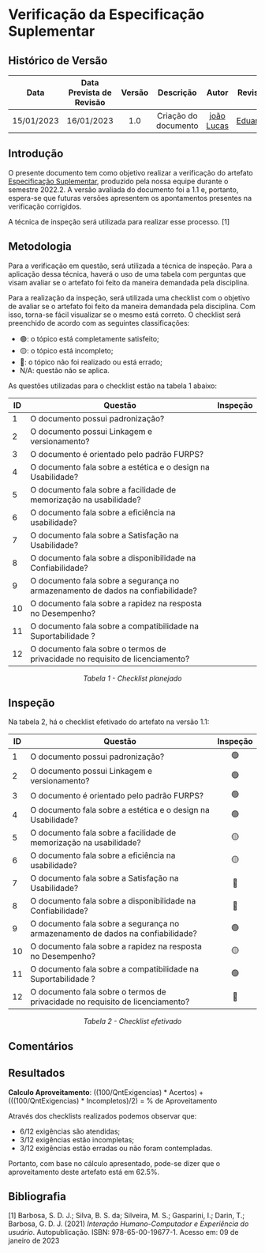 # Verificação da Especificação Suplementar
## <a>Histórico de Versão</a>
|    Data    | Data Prevista de Revisão | Versão |      Descrição       |                   Autor                    |         Revisor          |
| :--------: | :----------------------: | :----: | :------------------: | :----------------------------------------: | :----------------------: |
| 15/01/2023 |        16/01/2023        |  1.0   | Criação do documento | [joão Lucas](https://github.com/HacKairos) | [Eduardo](https://github.com/edudsan) |

## <a>Introdução</a>
O presente documento tem como objetivo realizar a verificação do artefato [Especificação Suplementar](../../../Modelagem/EspecificacaoSuplementar.md), 
produzido pela nossa equipe durante o semestre 2022.2. A versão avaliada do documento foi a 1.1 e, portanto, espera-se que futuras versões 
apresentem os apontamentos presentes na verificação corrigidos.

A técnica de inspeção será utilizada para realizar esse processo. [1]

## <a>Metodologia</a>
Para a verificação em questão, será utilizada a técnica de inspeção. Para a aplicação dessa técnica, haverá o uso de uma 
tabela com perguntas que visam avaliar se o artefato foi feito da maneira demandada pela disciplina. 

Para a realização da inspeção, será utilizada uma checklist com o objetivo de avaliar se o artefato foi feito da
maneira demandada pela disciplina. Com isso, torna-se fácil visualizar se o mesmo está correto. O checklist será preenchido de acordo com as seguintes classificações:

* 🟢: o tópico está completamente satisfeito;
* 🟡: o tópico está incompleto;
* 🔴: o tópico não foi realizado ou está errado;
* N/A: questão não se aplica.

As questões utilizadas para o checklist estão na tabela 1 abaixo:

<center>

| ID  | Questão                                                                         | Inspeção |
| --- | ------------------------------------------------------------------------------- | :------: |
| 1   | O documento possui padronização?                                                |          |
| 2   | O documento possui Linkagem e  versionamento?                                   |          |
| 3   | O documento é orientado pelo padrão FURPS?                                      |          |
| 4   | O documento fala sobre a estética e  o design na Usabilidade?                   |          |
| 5   | O documento fala sobre a facilidade de memorização na usabilidade?              |          |
| 6   | O documento fala  sobre a eficiência na usabilidade?                            |          |
| 7   | O documento fala sobre a Satisfação na Usabilidade?                             |          |
| 8   | O documento fala sobre a disponibilidade na Confiabilidade?                     |          |
| 9   | O documento fala sobre a segurança no armazenamento de dados na confiabilidade? |          |
| 10  | O documento fala sobre a  rapidez na resposta no Desempenho?                    |          |
| 11  | O documento fala sobre a compatibilidade na Suportabilidade ?                   |          |
| 12  | O documento fala sobre o termos de privacidade no requisito de licenciamento?   |          |
  
*Tabela 1 - Checklist planejado*

</center>

## <a>Inspeção</a>

Na tabela 2, há o checklist efetivado do artefato na versão 1.1:

<center>

| ID  | Questão                                                                         | Inspeção |
| --- | ------------------------------------------------------------------------------- | :------: |
| 1   | O documento possui padronização?                                                |    🟢     |
| 2   | O documento possui Linkagem e  versionamento?                                   |    🟢     |
| 3   | O documento é orientado pelo padrão FURPS?                                      |    🟢     |
| 4   | O documento fala sobre a estética e  o design na Usabilidade?                   |    🟢     |
| 5   | O documento fala sobre a facilidade de memorização na usabilidade?              |    🟡     |
| 6   | O documento fala  sobre a eficiência na usabilidade?                            |    🟡     |
| 7   | O documento fala sobre a Satisfação na Usabilidade?                             |    🔴     |
| 8   | O documento fala sobre a disponibilidade na Confiabilidade?                     |    🔴     |
| 9   | O documento fala sobre a segurança no armazenamento de dados na confiabilidade? |    🟢     |
| 10  | O documento fala sobre a  rapidez na resposta no Desempenho?                    |    🟡     |
| 11  | O documento fala sobre a compatibilidade na Suportabilidade ?                   |    🟢     |
| 12  | O documento fala sobre o termos de privacidade no requisito de licenciamento?   |    🔴     |

  
*Tabela 2 - Checklist efetivado*

</center>

## <a>Comentários</a>


## <a>Resultados</a>
<a>**Calculo Aproveitamento**</a>: ((100/QntExigencias) * Acertos) + (((100/QntExigencias) * Incompletos)/2) = % de Aproveitamento

Através dos checklists realizados podemos observar que:

* 6/12 exigências são atendidas;
* 3/12 exigências estão incompletas;
* 3/12 exigências estão erradas ou não foram contempladas.

Portanto, com base no cálculo apresentado, pode-se dizer que o aproveitamento deste artefato está em 62.5%.

## <a>Bibliografia</a>

[1] Barbosa, S. D. J.; Silva, B. S. da; Silveira, M. S.; Gasparini, I.; Darin, T.; Barbosa, G. D. J. (2021) _Interação Humano-Computador e Experiência do usuário_. Autopublicação. ISBN: 978-65-00-19677-1. Acesso em: 09 de janeiro de 2023

